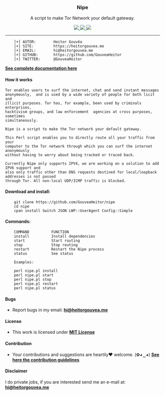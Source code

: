 <p align="center">
  <h3 align="center">Nipe</h3>
  <p align="center">A script to make Tor Network your default gateway.</p>

  <p align="center">
    <a href="https://github.com/GouveaHeitor/nipe/blob/master/LICENSE.md">
      <img src="https://img.shields.io/badge/license-MIT-blue.svg">
    </a>
    <a href="https://github.com/GouveaHeitor/nipe/releases">
      <img src="https://img.shields.io/badge/version-1.0.1-blue.svg">
    </a>
    <a href="https://twitter.com/GouveaHeitor">
      <img src="https://img.shields.io/badge/twitter-@GouveaHeitor-blue.svg">
    </a>
  </p>
</p>

---

```
    [+] AUTOR:        Heitor Gouvêa
    [+] SITE:         https://heitorgouvea.me
    [+] EMAIL:        hi@heitorgouvea.me
    [+] GITHUB:       https://github.com/GouveaHeitor
    [+] TWITTER:      @GouveaHeitor
```

[**See complete documentation here**](https://heitorgouvea.me/nipe/)

#### How it works

    Tor enables users to surf the internet, chat and send instant messages
    anonymously,  and is used by a wide variety of people for both licit and
    illicit purposes. Tor has, for example, been used by criminals enterprises,
    hacktivism groups, and law enforcement  agencies at cross purposes, sometimes
    simultaneously.

    Nipe is a script to make the Tor network your default gateway.

    This Perl script enables you to directly route all your traffic from your
    computer to the Tor network through which you can surf the internet anonymously
    without having to worry about being tracked or traced back.
    
    Currently Nipe only supports IPV4, we are working on a solution to add IPV6 support and
    also only traffic other than DNS requests destined for local/loopback addresses is not passed
    through Tor. All non-local UDP/ICMP traffic is blocked.

#### Download and install:
```
    git clone https://github.com/GouveaHeitor/nipe
    cd nipe
    cpan install Switch JSON LWP::UserAgent Config::Simple
```

#### Commands:
```
    COMMAND          FUNCTION
    install          Install dependencies
    start            Start routing
    stop             Stop routing
    restart          Restart the Nipe process
    status           See status

    Examples:

    perl nipe.pl install
    perl nipe.pl start
    perl nipe.pl stop
    perl nipe.pl restart
    perl nipe.pl status
```

#### Bugs

- Report bugs in my email: **hi@heitorgouvea.me**

#### License

- This work is licensed under [**MIT License**](https://github.com/GouveaHeitor/nipe/blob/master/LICENSE.md)

#### Contribution

- Your contributions and suggestions are heartily♥ welcome. (✿◕‿◕) [**See here the contribution guidelines**](/.github/CONTRIBUTING.md)

#### Disclaimer

I do private jobs, if you are interested send me an e-mail at: **hi@heitorgouvea.me**
